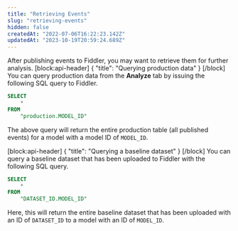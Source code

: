 ```yaml
---
title: "Retrieving Events"
slug: "retrieving-events"
hidden: false
createdAt: "2022-07-06T16:22:23.142Z"
updatedAt: "2023-10-19T20:59:24.689Z"
---
```

After publishing events to Fiddler, you may want to retrieve them for further analysis.
[block:api-header]
{
  "title": "Querying production data"
}
[/block]
You can query production data from the **Analyze** tab by issuing the following SQL query to Fiddler.

```sql
SELECT
    *
FROM
    "production.MODEL_ID"
```

The above query will return the entire production table (all published events) for a model with a model ID of `MODEL_ID`.

[block:api-header]
{
  "title": "Querying a baseline dataset"
}
[/block]
You can query a baseline dataset that has been uploaded to Fiddler with the following SQL query.

```sql
SELECT
    *
FROM
    "DATASET_ID.MODEL_ID"
```

Here, this will return the entire baseline dataset that has been uploaded with an ID of `DATASET_ID` to a model with an ID of `MODEL_ID`.